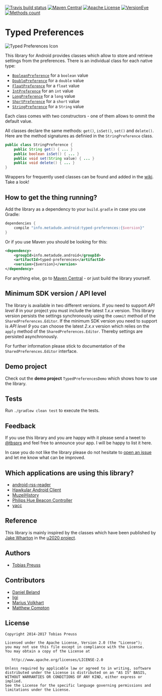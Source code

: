 [![Travis build status](https://travis-ci.org/johnjohndoe/TypedPreferences.svg)](https://travis-ci.org/johnjohndoe/TypedPreferences) [![Maven Central](https://maven-badges.herokuapp.com/maven-central/info.metadude.android/typed-preferences/badge.svg)](https://maven-badges.herokuapp.com/maven-central/info.metadude.android/typed-preferences) [![Apache License](http://img.shields.io/badge/license-Apache%20License%202.0-lightgrey.svg)](http://choosealicense.com/licenses/apache-2.0/) [![VersionEye](https://www.versioneye.com/user/projects/5462379dce5463a51700006a/badge.svg)](https://www.versioneye.com/user/projects/5462379dce5463a51700006a) [![Methods count](https://img.shields.io/badge/Methods%20and%20size-59%20|%208%20KB-e91e63.svg)](http://www.methodscount.com/?lib=info.metadude.android%3Atyped-preferences%3A%2B)

# Typed Preferences

![Typed Preferences Icon](gfx/typedpreferences-icon.png "Typed Preferences Icon")

This library for Android provides classes which allow to store
and retrieve settings from the preferences. There is an individual
class for each native type:


* [`BooleanPreference`][boolean-pref] for a `boolean` value
* [`DoublePreference`][double-pref] for a `double` value
* [`FloatPreference`][float-pref] for a `float` value
* [`IntPreference`][int-pref] for an `int` value
* [`LongPreference`][long-pref] for a `long` value
* [`ShortPreference`][short-pref] for a `short` value
* [`StringPreference`][string-pref] for a `String` value

Each class comes with two constructors - one of them allows to ommit
the default value.

All classes declare the same methods: `get()`, `isSet()`, `set()` and `delete()`.
Here are the method signatures as definied in the `StringPreference` class.

```java
public class StringPreference {
    public String get() { ... }
    public boolean isSet() { ... }
    public void set(String value) { ... }
    public void delete() { ... }
}
```

Wrappers for frequently used classes can be found and added in the [wiki][typedpreferences-wiki]. Take a look!


## How to get the thing running?

Add the library as a dependency to your `build.gradle` in case you use Gradle:

```groovy
dependencies {
    compile "info.metadude.android:typed-preferences:{$version}"
}
```
Or if you use Maven you should be looking for this:

```xml
<dependency>
    <groupId>info.metadude.android</groupId>
    <artifactId>typed-preferences</artifactId>
    <version>{$version}</version>
</dependency>
```

For anything else, go to [Maven Central][maven-central] - or just build the library yourself.


## Minimum SDK version / API level

The library is available in two different versions. If you need to support *API level 8* in your project you must include the latest *1.x.x* version. This library version persists the settings synchronously using the `commit` method of the `SharedPreferences.Editor`. If the minimum SDK version you need to support is *API level 9* you can choose the latest *2.x.x* version which relies on the `apply` method of the `SharedPreferences.Editor`. Thereby settings are persisted asynchronously.

For further information please stick to documentation of the `SharedPreferences.Editor` interface.


## Demo project

Check out the **demo project** `TypedPreferencesDemo` which shows how to use the library.



## Tests

Run `./gradlew clean test` to execute the tests.


## Feedback

If you use this library and you are happy with it please send a tweet to [@tbsprs][tbsprs] and feel free to announce your app. I will be happy to list it here.

In case you do not like the library please do not hesitate to [open an issue][issues] and let me know what can be improved.


## Which applications are using this library?

* [android-rss-reader](https://github.com/nshmura/android-rss-reader)
* [Hawkular Android Client](https://github.com/hawkular/hawkular-android-client)
* [MuzeiHistory](https://github.com/tasomaniac/MuzeiHistory)
* [Philips Hue Beacon Controller](https://github.com/alter-ego/philips-hue-beacon-controller)
* [yacc](https://github.com/grodin/yacc)


## Reference

This library is mainly inspired by the classes which have been published
by [Jake Wharton][jake-wharton] in the [u2020 project][prefs-classes].


## Authors

* [Tobias Preuss][tobias-preuss]


## Contributors

* [Daniel Beland][daniel-beland]
* [ligi][ligi]
* [Marius Volkhart][marius-volkhart]
* [Matthew Compton][matthew-compton]


## License

    Copyright 2014-2017 Tobias Preuss

    Licensed under the Apache License, Version 2.0 (the "License");
    you may not use this file except in compliance with the License.
    You may obtain a copy of the License at

       http://www.apache.org/licenses/LICENSE-2.0

    Unless required by applicable law or agreed to in writing, software
    distributed under the License is distributed on an "AS IS" BASIS,
    WITHOUT WARRANTIES OR CONDITIONS OF ANY KIND, either express or implied.
    See the License for the specific language governing permissions and
    limitations under the License.




[boolean-pref]: https://github.com/johnjohndoe/TypedPreferences/blob/master/Library/src/main/java/info/metadude/android/typedpreferences/BooleanPreference.java
[double-pref]: https://github.com/johnjohndoe/TypedPreferences/blob/master/Library/src/main/java/info/metadude/android/typedpreferences/DoublePreference.java
[float-pref]: https://github.com/johnjohndoe/TypedPreferences/blob/master/Library/src/main/java/info/metadude/android/typedpreferences/FloatPreference.java
[int-pref]: https://github.com/johnjohndoe/TypedPreferences/blob/master/Library/src/main/java/info/metadude/android/typedpreferences/IntPreference.java
[long-pref]: https://github.com/johnjohndoe/TypedPreferences/blob/master/Library/src/main/java/info/metadude/android/typedpreferences/LongPreference.java
[short-pref]: https://github.com/johnjohndoe/TypedPreferences/blob/master/Library/src/main/java/info/metadude/android/typedpreferences/ShortPreference.java
[string-pref]: https://github.com/johnjohndoe/TypedPreferences/blob/master/Library/src/main/java/info/metadude/android/typedpreferences/StringPreference.java
[maven-central]: http://search.maven.org/#search
[jake-wharton]: https://github.com/JakeWharton
[prefs-classes]: https://github.com/JakeWharton/u2020/commit/094d2146497997cd1f6779a9b5c3c7ce239b5435#diff-b28e0ef294012bd151c143531648c477
[tobias-preuss]: https://github.com/johnjohndoe
[daniel-beland]: https://github.com/dcendents
[ligi]: https://github.com/ligi
[marius-volkhart]: https://github.com/MariusVolkhart
[matthew-compton]: https://github.com/matthew-compton
[typedpreferences-wiki]: https://github.com/johnjohndoe/TypedPreferences/wiki
[tbsprs]: http://twitter.com/tbsprs
[issues]: https://github.com/johnjohndoe/TypedPreferences/issues
